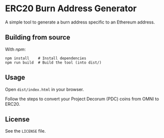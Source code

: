 # ERC20 Burn Address Generator

A simple tool to generate a burn address specific to an Ethereum address.


## Building from source

With *npm*:

```
npm install    # Install dependencies
npm run build  # Build the tool (into dist/)
```


## Usage

Open `dist/index.html` in your browser.

Follow the steps to convert your Project Decorum (PDC) coins from OMNI to ERC20.


## License

See the `LICENSE` file.
